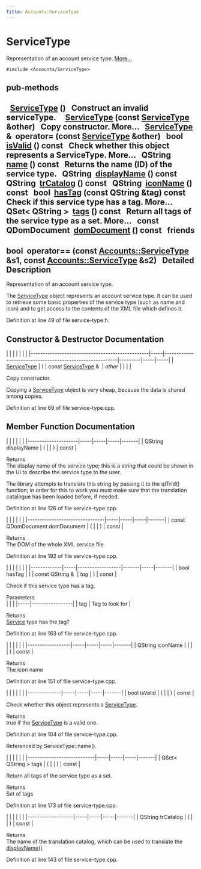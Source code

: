 ```yaml
---
Title: Accounts.ServiceType
---
```

        
ServiceType
===========

Representation of an account service type. [More...](#details)

`#include <Accounts/ServiceType>`

pub-methods
------------------------------------------------------

 
<a href="#a27a10810bcc047da5031725f77b398eb">ServiceType</a> ()
 
Construct an invalid serviceType.
 
 
<a href="#aae690d056ba06a78378f8adc8f95cddd">ServiceType</a> (const <a href="index.html">ServiceType</a> &other)
 
Copy constructor. More...
 
<a href="index.html">ServiceType</a> & 
**operator=** (const <a href="index.html">ServiceType</a> &other)
 
bool 
<a href="#aac1b70a2ed67ead038c4d3f5ac4d8a81">isValid</a> () const
 
Check whether this object represents a ServiceType. More...
 
QString 
<a href="#a2b0a198f837184bf6fff555cee3ce770">name</a> () const
 
Returns the name (ID) of the service type.
 
QString 
<a href="#a9def71dea12661002bb3a63b3b91d08d">displayName</a> () const
 
QString 
<a href="#a6c73afd4753195ea4eee794c95a770dd">trCatalog</a> () const
 
QString 
<a href="#a038b22680aca535f9972908fe2f1f6a1">iconName</a> () const
 
bool 
<a href="#ab9544628f8c8af163b13eb6b47a3aead">hasTag</a> (const QString &tag) const
 
Check if this service type has a tag. More...
 
QSet&lt; QString &gt; 
<a href="#a4bfac5a5814d94c97ae61695f09e95ee">tags</a> () const
 
Return all tags of the service type as a set. More...
 
const QDomDocument 
<a href="#a305fe3a04c76c8069c3465621a7967cc">domDocument</a> () const
 
friends
----------------------------------

bool 
**operator==** (const <a href="index.html">Accounts::ServiceType</a> &s1, const <a href="index.html">Accounts::ServiceType</a> &s2)
 
<span id="details"></span>
Detailed Description
--------------------

Representation of an account service type.

The <a href="index.html" title="Representation of an account service type. ">ServiceType</a> object represents an account service type. It can be used to retrieve some basic properties of the service type (such as name and icon) and to get access to the contents of the XML file which defines it.

Definition at line 49 of file service-type.h.

Constructor & Destructor Documentation
--------------------------------------

<span id="aae690d056ba06a78378f8adc8f95cddd" class="anchor"></span>
|                                                 |     |                                                          |         |     |     |
|-------------------------------------------------|-----|----------------------------------------------------------|---------|-----|-----|
| <a href="index.html">ServiceType</a> | (   | const <a href="index.html">ServiceType</a> &  | *other* | )   |     |

Copy constructor.

Copying a <a href="index.html" title="Representation of an account service type. ">ServiceType</a> object is very cheap, because the data is shared among copies.

Definition at line 69 of file service-type.cpp.

Member Function Documentation
-----------------------------

<span id="a9def71dea12661002bb3a63b3b91d08d" class="anchor"></span>
|                     |     |     |     |       |
|---------------------|-----|-----|-----|-------|
| QString displayName | (   |     | )   | const |

Returns  
The display name of the service type; this is a string that could be shown in the UI to describe the service type to the user.

The library attempts to translate this string by passing it to the qtTrId() function; in order for this to work you must make sure that the translation catalogue has been loaded before, if needed.

Definition at line 126 of file service-type.cpp.

<span id="a305fe3a04c76c8069c3465621a7967cc" class="anchor"></span>
|                                |     |     |     |       |
|--------------------------------|-----|-----|-----|-------|
| const QDomDocument domDocument | (   |     | )   | const |

Returns  
The DOM of the whole XML service file

Definition at line 192 of file service-type.cpp.

<span id="ab9544628f8c8af163b13eb6b47a3aead" class="anchor"></span>
|             |     |                  |       |     |       |
|-------------|-----|------------------|-------|-----|-------|
| bool hasTag | (   | const QString &  | *tag* | )   | const |

Check if this service type has a tag.

Parameters  
|     |                 |
|-----|-----------------|
| tag | Tag to look for |

<!-- -->

Returns  
<a href="Accounts.Service.md" title="Representation of an account service. ">Service</a> type has the tag?

Definition at line 163 of file service-type.cpp.

<span id="a038b22680aca535f9972908fe2f1f6a1" class="anchor"></span>
|                  |     |     |     |       |
|------------------|-----|-----|-----|-------|
| QString iconName | (   |     | )   | const |

Returns  
The icon name

Definition at line 151 of file service-type.cpp.

<span id="aac1b70a2ed67ead038c4d3f5ac4d8a81" class="anchor"></span>
|              |     |     |     |       |
|--------------|-----|-----|-----|-------|
| bool isValid | (   |     | )   | const |

Check whether this object represents a <a href="index.html" title="Representation of an account service type. ">ServiceType</a>.

Returns  
true if the <a href="index.html" title="Representation of an account service type. ">ServiceType</a> is a valid one.

Definition at line 104 of file service-type.cpp.

Referenced by ServiceType::name().

<span id="a4bfac5a5814d94c97ae61695f09e95ee" class="anchor"></span>
|                            |     |     |     |       |
|----------------------------|-----|-----|-----|-------|
| QSet&lt; QString &gt; tags | (   |     | )   | const |

Return all tags of the service type as a set.

Returns  
Set of tags

Definition at line 173 of file service-type.cpp.

<span id="a6c73afd4753195ea4eee794c95a770dd" class="anchor"></span>
|                   |     |     |     |       |
|-------------------|-----|-----|-----|-------|
| QString trCatalog | (   |     | )   | const |

Returns  
The name of the translation catalog, which can be used to translate the <a href="#a9def71dea12661002bb3a63b3b91d08d">displayName()</a>

Definition at line 143 of file service-type.cpp.

